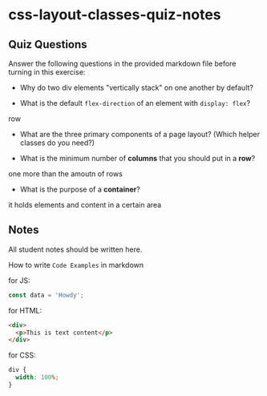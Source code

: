 # css-layout-classes-quiz-notes

## Quiz Questions

Answer the following questions in the provided markdown file before turning in this exercise:

- Why do two div elements "vertically stack" on one another by default?

- What is the default `flex-direction` of an element with `display: flex`?

row

- What are the three primary components of a page layout? (Which helper classes do you need?)

- What is the minimum number of **columns** that you should put in a **row**?

one more than the amoutn of rows

- What is the purpose of a **container**?

it holds elements and content in a certain area

## Notes

All student notes should be written here.

How to write `Code Examples` in markdown

for JS:

```javascript
const data = 'Howdy';
```

for HTML:

```html
<div>
  <p>This is text content</p>
</div>
```

for CSS:

```css
div {
  width: 100%;
}
```
